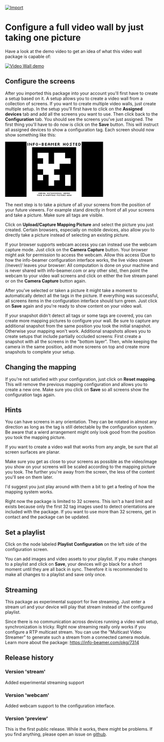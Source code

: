 [![Import](https://cdn.infobeamer.com/s/img/import.png)](https://info-beamer.com/use?url=https://github.com/info-beamer/package-magic-video-wall)

Configure a full video wall by just taking one picture
======================================================

Have a look at the demo video to get an idea of what
this video wall package is capable of:

[![Video Wall demo](https://img.youtube.com/vi/GI00HTJhSMU/0.jpg)](https://www.youtube.com/watch?v=GI00HTJhSMU)

Configure the screens
---------------------

After you imported this package into your account
you'll first have to create a setup based on it.
A setup allows you to create a video wall from
a collection of screens. If you want to create
multiple video walls, just create multiple setup.
In the setup you'll first have to click on the
**Assigned devices** tab and add all the screens
you want to use. Then click back to the **Configuration**
tab. You should see the screens you've just assigned.
The first thing you'll have to do now is click on
the **Save** button. This will instruct all assigned
devices to show a configuration tag. Each screen
should now show something like this:

![A configuration tag](config-tag.png)

The next step is to take a picture of all your screens
from the position of your future viewers. For example
stand directly in front of all your screens and take
a picture. Make sure all tags are visible.

Click on **Upload/Capture Mapping Picture** and
select the picture you just created. Certain browsers,
especially on mobile devices, also allow you to directly
take a picture instead of selecting an existing picture.

If your browser supports webcam access you can
instead use the webcam capture mode. Just click on
the **Camera Capture** button. Your browser might
ask for permission to access the webcam. Allow this
access (Due to how the info-beamer configuration
interface works, the live video stream //never//
leaves your browser: All computation is done on your
machine and is never shared with info-beamer.com
or any other site), then point the webcam to your video
wall screens and click on either the live stream
panel or on the **Camera Capture** button again.

After you've selected or taken a picture it might take
a moment to automatically detect all the tags in the picture.
If everything was successful, all screens items in
the configuration interface should turn green.
Just click on **Save** again and you're ready to show
content on your video wall.

If your snapshot didn't detect all tags or some
tags are covered, you can create more mapping
pictures to configure your wall. Be sure to capture
any additional snapshot from the same position you
took the initial snapshot. Otherwise your mapping
won't work. Additional snapshots allows you to
create setups that include partially occluded screens:
First create a snapshot with all the screens in
the "bottom layer". Then, while keeping the camera
in the same position, add more screens on top and
create more snapshots to complete your setup.

Changing the mapping
--------------------

If you're not satisfied with your configuration, just
click on **Reset mapping**. This will remove the previous
mapping configuration and allows you to create a new
one. Make sure you click on **Save** so all screens
show the configuration tags again.

Hints
-----

You can have screens in any orientation. They can be
rotated in almost any direction as long as the tag
is still detectable by the configuration system.
Be aware that a wierd arrangement might only look good
from the position you took the mapping picture.

If you want to create a video wall that works from
any angle, be sure that all screen surfaces are
planar.

Make sure you get as close to your screens as
possible as the video/image you show on your screens
will be scaled according to the mapping picture
you took. The further you're away from the screen,
the less of the content you'll see on them later.

I'd suggest you just play around with them a bit to
get a feeling of how the mapping system works.

Right now the package is limited to 32 screens.
This isn't a hard limit and exists because
only the first 32 tag images used to detect
orientations are included with the package. If you
want to use more than 32 screens, get in contact
and the package can be updated.

Set a playlist
--------------

Click on the node labeled **Playlist Configuration** on the
left side of the configuration screen.

You can add images and video assets to your playlist.
If you make changes to a playlist and click on **Save**, your
devices will go black for a short moment until they are all
back in sync. Therefore it is recommended to make all
changes to a playlist and save only once.

Streaming
---------

This package as experimental support for live streaming.
Just enter a stream url and your device will play that
stream instead of the configured playlist.

Since there is no communication across devices running
a video wall setup, synchronization is tricky. Right now
streaming really only works if you configure a RTP multicast
stream. You can use the "Multicast Video Streamer" to
generate such a stream from a connected camera module.
Learn more about the package:
https://info-beamer.com/pkg/7314

Release history
---------------

### Version 'stream'

Added experimental streaming support

### Version 'webcam'

Added webcam support to the configuration interface.

### Version 'preview'

This is the first public release. While it works, there
might be problems. If you find anything, please open an
issue on [github](https://github.com/info-beamer/package-magic-video-wall/issues/new).
